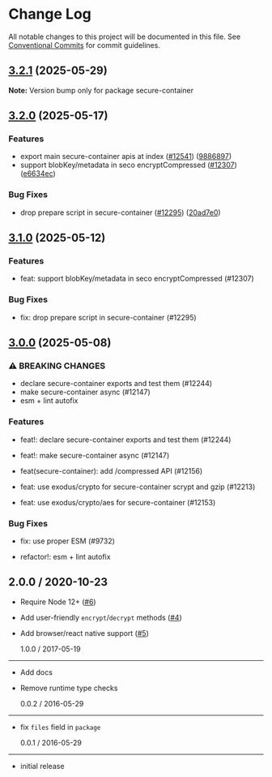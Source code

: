 # Change Log

All notable changes to this project will be documented in this file.
See [Conventional Commits](https://conventionalcommits.org) for commit guidelines.

## [3.2.1](https://github.com/ExodusMovement/exodus-hydra/compare/secure-container@3.2.0...secure-container@3.2.1) (2025-05-29)

**Note:** Version bump only for package secure-container

## [3.2.0](https://github.com/ExodusMovement/exodus-hydra/compare/secure-container@3.0.0...secure-container@3.2.0) (2025-05-17)

### Features

- export main secure-container apis at index ([#12541](https://github.com/ExodusMovement/exodus-hydra/issues/12541)) ([9886897](https://github.com/ExodusMovement/exodus-hydra/commit/98868978959992b44342e04779cca39fdf0ff5a3))
- support blobKey/metadata in seco encryptCompressed ([#12307](https://github.com/ExodusMovement/exodus-hydra/issues/12307)) ([e6634ec](https://github.com/ExodusMovement/exodus-hydra/commit/e6634ec92cae36bb2824e0abf6106f807498bef9))

### Bug Fixes

- drop prepare script in secure-container ([#12295](https://github.com/ExodusMovement/exodus-hydra/issues/12295)) ([20ad7e0](https://github.com/ExodusMovement/exodus-hydra/commit/20ad7e0e4d9b59b6867d3b36cac39e3167603b87))

## [3.1.0](https://github.com/ExodusMovement/exodus-hydra/compare/secure-container@3.0.0...secure-container@3.1.0) (2025-05-12)

### Features

- feat: support blobKey/metadata in seco encryptCompressed (#12307)

### Bug Fixes

- fix: drop prepare script in secure-container (#12295)

## [3.0.0](https://github.com/ExodusMovement/exodus-hydra/compare/secure-container@2.0.0...secure-container@3.0.0) (2025-05-08)

### ⚠ BREAKING CHANGES

- declare secure-container exports and test them (#12244)
- make secure-container async (#12147)
- esm + lint autofix

### Features

- feat!: declare secure-container exports and test them (#12244)

- feat!: make secure-container async (#12147)

- feat(secure-container): add /compressed API (#12156)

- feat: use exodus/crypto for secure-container scrypt and gzip (#12213)

- feat: use exodus/crypto/aes for secure-container (#12153)

### Bug Fixes

- fix: use proper ESM (#9732)

- refactor!: esm + lint autofix

## 2.0.0 / 2020-10-23

- Require Node 12+ ([#6](https://github.com/exodusmovement/secure-container/pull/6))
- Add user-friendly `encrypt`/`decrypt` methods ([#4](https://github.com/exodusmovement/secure-container/pull/4))
- Add browser/react native support ([#5](https://github.com/exodusmovement/secure-container/pull/5))

  1.0.0 / 2017-05-19

---

- Add docs
- Remove runtime type checks

  0.0.2 / 2016-05-29

---

- fix `files` field in `package`

  0.0.1 / 2016-05-29

---

- initial release
